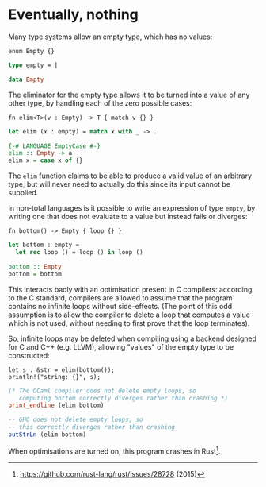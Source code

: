 # Eventually, nothing

Many type systems allow an empty type, which has no values:

```_rust
enum Empty {}
```
```ocaml
type empty = |
```
```haskell
data Empty
```

The eliminator for the empty type allows it to be turned into a value
of any other type, by handling each of the zero possible cases:
```_rust
fn elim<T>(v : Empty) -> T { match v {} }
```
```ocaml
let elim (x : empty) = match x with _ -> .
```
```haskell
{-# LANGUAGE EmptyCase #-}
elim :: Empty -> a
elim x = case x of {}
```

The `elim` function claims to be able to produce a valid value of an
arbitrary type, but will never need to actually do this since its
input cannot be supplied.

In non-total languages is it possible to write an expression
of type `empty`, by writing one that does not evaluate to a value but
instead fails or diverges:
```_rust
fn bottom() -> Empty { loop {} }
```
```ocaml
let bottom : empty =
  let rec loop () = loop () in loop ()
```
```haskell
bottom :: Empty
bottom = bottom
```

This interacts badly with an optimisation present in C compilers:
according to the C standard, compilers are allowed to assume that the
program contains no infinite loops without side-effects. (The point of
this odd assumption is to allow the compiler to delete a loop that
computes a value which is not used, without needing to first prove
that the loop terminates).

So, infinite loops may be deleted when compiling using a backend
designed for C and C++ (e.g. LLVM), allowing "values" of the empty
type to be constructed:
```_rust
let s : &str = elim(bottom());
println!("string: {}", s);
```
```ocaml
(* The OCaml compiler does not delete empty loops, so
   computing bottom correctly diverges rather than crashing *)
print_endline (elim bottom)
```
```haskell
-- GHC does not delete empty loops, so
-- this correctly diverges rather than crashing
putStrLn (elim bottom)
```
When optimisations are turned on, this program crashes in Rust[^rustbug].

[^rustbug]: <https://github.com/rust-lang/rust/issues/28728> (2015)

<!-- FIXME: Make this segfault using Result<string, Empty> ?
  Cite C standard section?
  
-->